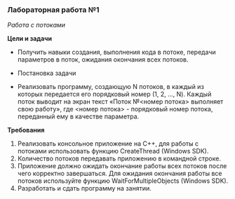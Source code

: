 ### **Лабораторная работа №1**

*Работа с потоками*

**Цели и задачи**

* Получить навыки создания, выполнения кода в потоке, передачи параметров в поток, ожидания окончания всех потоков.

* Постановка задачи

* Реализовать программу, создающую N потоков, в каждый из которых передается его порядковый номер (1, 2, …, N). Каждый поток выводит на экран текст «Поток №<номер потока> выполняет свою работу», где <номер потока> - порядковый номер потока, переданный ему в качестве параметра.

**Требования**

1.	Реализовать консольное приложение на С++, для работы с потоками использовать функцию CreateThread (Windows SDK).
2.	Количество потоков передавать приложению в командной строке.
3.	Приложение должно ожидать окончание работы всех потоков после чего корректно завершаться. Для ожидания окончания работы все потоков используйте функцию        WaitForMultipleObjects (Windows SDK).
4.	Разработать и сдать программу на занятии. 
